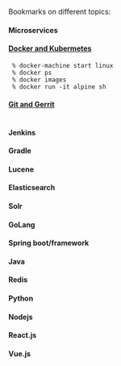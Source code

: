 Bookmarks on different topics:

#### Microservices
#### [Docker and Kubermetes](https://github.com/psurti/Notes/blob/master/Docker-Kubernetes.md)
```
 % docker-machine start linux
 % docker ps
 % docker images
 % docker run -it alpine sh
```
#### [Git and Gerrit](https://github.com/psurti/Notes/blob/master/Git-Gerrit.md)
```
```
#### Jenkins
#### Gradle
#### Lucene
#### Elasticsearch
#### Solr
#### GoLang
#### Spring boot/framework
#### Java
#### Redis
#### Python
#### Nodejs
#### React.js
#### Vue.js

